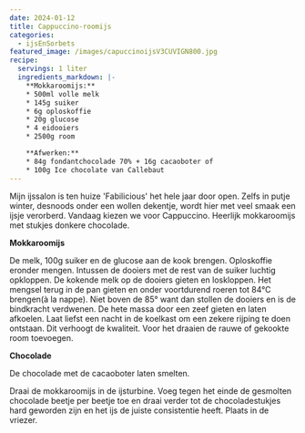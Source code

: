 ```yaml
---
date: 2024-01-12
title: Cappuccino-roomijs
categories:
  - ijsEnSorbets
featured_image: /images/capuccinoijsV3CUVIGN800.jpg
recipe:
  servings: 1 liter
  ingredients_markdown: |-
    **Mokkaroomijs:**
    * 500ml volle melk    * 145g suiker    * 6g oploskoffie    * 20g glucose     * 4 eidooiers    * 2500g room    **Afwerken:**
    * 84g fondantchocolade 70% + 16g cacaoboter of
    * 100g Ice chocolate van Callebaut 
---
```

Mijn ijssalon is ten huize 'Fabilicious' het hele jaar door open. Zelfs in putje winter, desnoods onder een wollen dekentje, wordt hier met veel smaak een ijsje verorberd.
Vandaag kiezen we voor Cappuccino. Heerlijk mokkaroomijs met stukjes donkere chocolade. 

<!--more-->

**Mokkaroomijs**

De melk, 100g suiker en de glucose aan de kook brengen. Oploskoffie eronder mengen.Intussen de dooiers met de rest van de suiker luchtig opkloppen.De kokende melk op de dooiers gieten en loskloppen.Het mengsel terug in de pan gieten en onder voortdurend roeren tot 84°C brengen(à la nappe).Niet boven de 85° want dan stollen de dooiers en is de bindkracht verdwenen.De hete massa door een zeef gieten en laten afkoelen.Laat liefst een nacht in de koelkast om een zekere rijping te doen ontstaan. Dit verhoogt de kwaliteit.Voor het draaien de rauwe of gekookte room toevoegen.


**Chocolade**

De chocolade met de cacaoboter laten smelten.

Draai de mokkaroomijs in de ijsturbine.
Voeg tegen het einde de gesmolten chocolade beetje per beetje toe en draai verder tot de chocoladestukjes hard geworden zijn en het ijs de juiste consistentie heeft.
Plaats in de vriezer.
